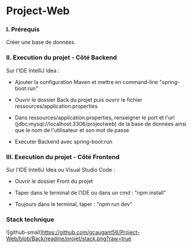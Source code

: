 # Project-Web

### **I. Prérequis**

Créer une base de données.

### **II. Execution du projet - Côté Backend**

Sur l'IDE IntelliJ Idea :

- Ajouter la configuration Maven et mettre en command-line "spring-boot:run"

- Ouvrir le dossier Back du projet puis ouvrir le fichier ressources/application.properties

- Dans ressources/application.properties, renseigner le port et l'url (jdbc:mysql://localhost:3306/projectweb) de la base de données ainsi que le nom de l'utilisateur et son mot de passe

- Executer Backend avec spring-boot:run

### III.  Execution du projet - Côté Frontend

Sur l'IDE IntelliJ Idea ou Visual Studio Code : 

- Ouvrir le dossier Front du projet

- Taper dans le terminal de l'IDE ou dans un cmd : "npm install"

- Toujours dans le terminal, taper : "npm run dev"

### Stack technique

![github-small]https://github.com/gcaugant56/Project-Web/blob/Back/readme/projet/stack.png?raw=true
